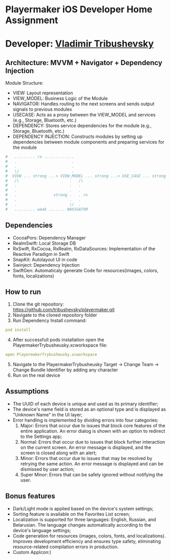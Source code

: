 # Playermaker iOS Developer Home Assignment

# Developer: [Vladimir Tribushevsky](https://www.linkedin.com/in/vladimir-tribushevsky/)

## Architecture: MVVM + Navigator + Dependency Injection 

Module Structure:

- VIEW: Layout representation
- VIEW_MODEL: Business Logic of the Module
- NAVIGATOR: Handles routing to the next screens and sends output signals to previous modules
- USECASE: Acts as a proxy between the VIEW_MODEL and services (e.g., Storage, Bluetooth, etc.) 
- DEPENDENCY: Stores service dependencies for the module (e.g., Storage, Bluetooth, etc.)
- DEPENDENCY INJECTION: Constructs modules by setting up dependencies between module components and preparing services for the module

```yaml
#   ......... rx .............
#   .                        .
#   .                        .
#   \/                       .
#  VIEW ... strong ...> VIEW_MODEL ... strong ...> USE_CASE ... strong ...> DEPENDENCY
#   /\                      .   /\
#   .                       .   .
#   .                       .   .
#   .                strong .   . rx
#   .                       .   .
#   .                       \/  .
#   ......... weak ....... NAVIGATOR 
``` 

## Dependencies

- CocoaPors: Dependency Manager
- RealmSwift: Local Storage DB
- RxSwift, RxCocoa, RxRealm, RxDataSources: Implementation of the Reactive Paradigm in Swift
- SnapKit: Autolayout UI in code
- Swinject: Dependency Injection
- SwiftGen: Automaticaly generate Code for resources(images, colors, fonts, localizations)

## How to run

1. Clone the git repository: https://github.com/tribushevsky/playermaker.git
2. Navigate to the cloned repository folder
3. Run Dependency Install command:
```yaml
pod install 
``` 
4. After successfull pods installation open the PlayermakerTrybusheusky.xcworkspace file:
```yaml
open PlayermakerTrybusheusky.xcworkspace
```
5. Navigate to the PlayermakerTrybusheusky Target -> Change Team -> Change Bundle Identifier by adding any character
5. Run on the real device

## Assumptions

- The UUID of each device is unique and used as its primary identifier;
- The device's name field is stored as an optional type and is displayed as "Unknown Name" in the UI layer;
- Error handling is implemented by dividing errors into four categories: 
	1. Major: Errors that occur due to issues that block core features of the entire application. An error dialog is shown with an option to redirect to the Settings app;
	2. Normal: Errors that occur due to issues that block further interaction on the current screen. An error message is displayed, and the screen is closed along with an alert; 
	3. Minor: Errors that occur due to issues that may be resolved by retrying the same action. An error message is displayed and can be dismissed by user action;
	4. Super Minor: Errors that can be safely ignored without notifying the user.

## Bonus features

- Dark/Light mode is applied based on the device's system settings;
- Sorting feature is available on the Favorites List screen;
- Localization is supported for three languages: English, Russian, and Belarusian. The language changes automatically according to the device's language settings;
- Code generation for resources (images, colors, fonts, and localizations). Improves development efficiency and ensures type safety, eliminating resource-related compilation errors in production.
- Custom AppIcon:)
